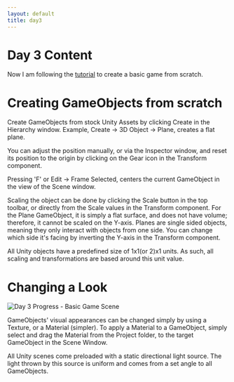 ```yaml
---
layout: default
title: day3
---
```


# Day 3 Content

Now I am following the [tutorial](https://unity3d.com/learn/tutorials/s/roll-ball-tutorial) to create a basic game from scratch.

# Creating GameObjects from scratch

Create GameObjects from stock Unity Assets by clicking Create in the Hierarchy window. Example, Create -> 3D Object -> Plane, creates a flat plane.

You can adjust the position manually, or via the Inspector window, and reset its position to the origin by clicking on the Gear icon in the Transform component.

Pressing 'F' or Edit -> Frame Selected, centers the current GameObject in the view of the Scene window.

Scaling the object can be done by clicking the Scale button in the top toolbar, or directly from the Scale values in the Transform component. For the Plane GameObject, it is simply a flat surface, and does not have volume; therefore, it cannot be scaled on the Y-axis. Planes are single sided objects, meaning they only interact with objects from one side. You can change which side it's facing by inverting the Y-axis in the Transform component.

All Unity objects have a predefined size of 1x1(or 2)x1 units. As such, all scaling and transformations are based around this unit value.

# Changing a Look

![Day 3 Progress - Basic Game Scene](/30days-unity2d/images/Day3_1.jpg)

GameObjects' visual appearances can be changed simply by using a Texture, or a Material (simpler). To apply a Material to a GameObject, simply select and drag the Material from the Project folder, to the target GameObject in the Scene Window.

All Unity scenes come preloaded with a static directional light source. The light thrown by this source is uniform and comes from a set angle to all GameObjects.

